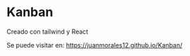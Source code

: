 # Kanban 

Creado con tailwind y React


Se puede visitar en: https://juanmorales12.github.io/Kanban/
